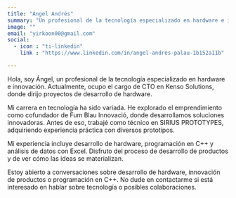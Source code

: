 ```yaml
---
title: "Ángel Andrés"
summary: "Un profesional de la tecnología especializado en hardware e innovación."
image: ""
email: "yirkoon00@gmail.com"
social:
  - icon : "ti-linkedin"
    link : "https://www.linkedin.com/in/angel-andres-palau-1b152a11b"

---
```



Hola, soy Ángel, un profesional de la tecnología especializado en hardware e innovación. Actualmente, ocupo el cargo de CTO en Kenso Solutions, donde dirijo proyectos de desarrollo de hardware.

Mi carrera en tecnología ha sido variada. He explorado el emprendimiento como cofundador de Fum Blau Innovació, donde desarrollamos soluciones innovadoras. Antes de eso, trabajé como técnico en SIRIUS PROTOTYPES, adquiriendo experiencia práctica con diversos prototipos.

Mi experiencia incluye desarrollo de hardware, programación en C++ y análisis de datos con Excel. Disfruto del proceso de desarrollo de productos y de ver cómo las ideas se materializan.

Estoy abierto a conversaciones sobre desarrollo de hardware, innovación de productos o programación en C++. No dude en contactarme si está interesado en hablar sobre tecnología o posibles colaboraciones.